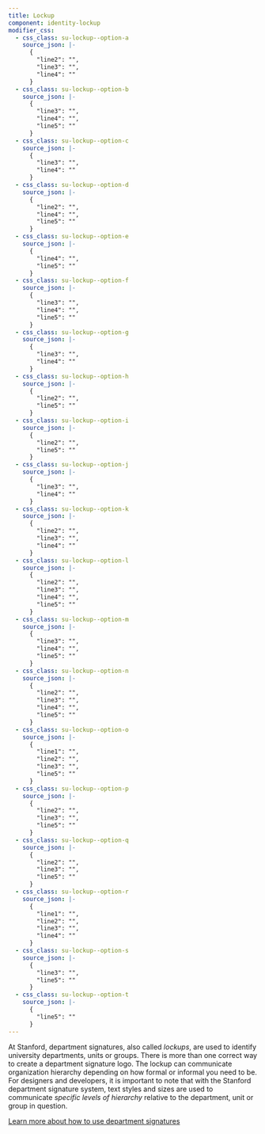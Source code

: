 ```yaml
---
title: Lockup
component: identity-lockup
modifier_css:
  - css_class: su-lockup--option-a
    source_json: |-
      {
        "line2": "",
        "line3": "",
        "line4": ""
      }
  - css_class: su-lockup--option-b
    source_json: |-
      {
        "line3": "",
        "line4": "",
        "line5": ""
      }
  - css_class: su-lockup--option-c
    source_json: |-
      {
        "line3": "",
        "line4": ""
      }
  - css_class: su-lockup--option-d
    source_json: |-
      {
        "line2": "",
        "line4": "",
        "line5": ""
      }
  - css_class: su-lockup--option-e
    source_json: |-
      {
        "line4": "",
        "line5": ""
      }
  - css_class: su-lockup--option-f
    source_json: |-
      {
        "line3": "",
        "line4": "",
        "line5": ""
      }
  - css_class: su-lockup--option-g
    source_json: |-
      {
        "line3": "",
        "line4": ""
      }
  - css_class: su-lockup--option-h
    source_json: |-
      {
        "line2": "",
        "line5": ""
      }
  - css_class: su-lockup--option-i
    source_json: |-
      {
        "line2": "",
        "line5": ""
      }
  - css_class: su-lockup--option-j
    source_json: |-
      {
        "line3": "",
        "line4": ""
      }
  - css_class: su-lockup--option-k
    source_json: |-
      {
        "line2": "",
        "line3": "",
        "line4": ""
      }
  - css_class: su-lockup--option-l
    source_json: |-
      {
        "line2": "",
        "line3": "",
        "line4": "",
        "line5": ""
      }
  - css_class: su-lockup--option-m
    source_json: |-
      {
        "line3": "",
        "line4": "",
        "line5": ""
      }
  - css_class: su-lockup--option-n
    source_json: |-
      {
        "line2": "",
        "line3": "",
        "line4": "",
        "line5": ""
      }
  - css_class: su-lockup--option-o
    source_json: |-
      {
        "line1": "",
        "line2": "",
        "line3": "",
        "line5": ""
      }
  - css_class: su-lockup--option-p
    source_json: |-
      {
        "line2": "",
        "line3": "",
        "line5": ""
      }
  - css_class: su-lockup--option-q
    source_json: |-
      {
        "line2": "",
        "line3": "",
        "line5": ""
      }
  - css_class: su-lockup--option-r
    source_json: |-
      {
        "line1": "",
        "line2": "",
        "line3": "",
        "line4": ""
      }
  - css_class: su-lockup--option-s
    source_json: |-
      {
        "line3": "",
        "line5": ""
      }
  - css_class: su-lockup--option-t
    source_json: |-
      {
        "line5": ""
      }
---
```

At Stanford, department signatures, also called _lockups_, are used to identify university departments, units or groups. There is more than one correct way to create a department signature logo. The lockup can communicate organization hierarchy depending on how formal or informal you need to be. For designers and developers, it is important to note that with the Stanford department signature system, text styles and sizes are used to communicate _specific levels of hierarchy_ relative to the department, unit or group in question.

[Learn more about how to use department signatures](https://identity.stanford.edu/department-branding.html)
